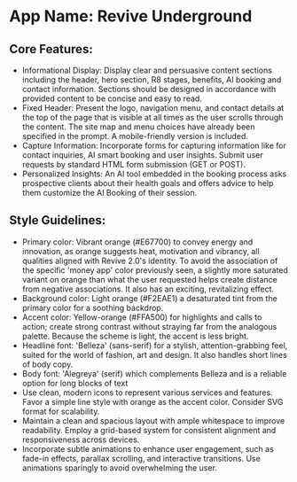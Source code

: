 # **App Name**: Revive Underground

## Core Features:

- Informational Display: Display clear and persuasive content sections including the header, hero section, R8 stages, benefits, AI booking and contact information. Sections should be designed in accordance with provided content to be concise and easy to read.
- Fixed Header: Present the logo, navigation menu, and contact details at the top of the page that is visible at all times as the user scrolls through the content. The site map and menu choices have already been specified in the prompt. A mobile-friendly version is included.
- Capture Information: Incorporate forms for capturing information like for contact inquiries, AI smart booking and user insights. Submit user requests by standard HTML form submission (GET or POST).
- Personalized Insights: An AI tool embedded in the booking process asks prospective clients about their health goals and offers advice to help them customize the AI Booking of their session.

## Style Guidelines:

- Primary color: Vibrant orange (#E67700) to convey energy and innovation, as orange suggests heat, motivation and vibrancy, all qualities aligned with Revive 2.0's identity. To avoid the association of the specific 'money app' color previously seen, a slightly more saturated variant on orange than what the user requested helps create distance from negative associations. It also has an exciting, revitalizing effect.
- Background color: Light orange (#F2EAE1) a desaturated tint from the primary color for a soothing backdrop.
- Accent color: Yellow-orange (#FFA500) for highlights and calls to action; create strong contrast without straying far from the analogous palette. Because the scheme is light, the accent is less bright.
- Headline font: 'Belleza' (sans-serif) for a stylish, attention-grabbing feel, suited for the world of fashion, art and design. It also handles short lines of body copy.
- Body font: 'Alegreya' (serif) which complements Belleza and is a reliable option for long blocks of text
- Use clean, modern icons to represent various services and features. Favor a simple line style with orange as the accent color. Consider SVG format for scalability.
- Maintain a clean and spacious layout with ample whitespace to improve readability. Employ a grid-based system for consistent alignment and responsiveness across devices.
- Incorporate subtle animations to enhance user engagement, such as fade-in effects, parallax scrolling, and interactive transitions. Use animations sparingly to avoid overwhelming the user.